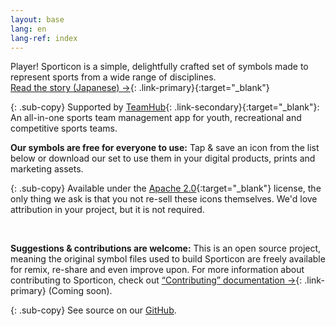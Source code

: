 ```yaml
---
layout: base
lang: en
lang-ref: index
---
```


<article markdown="1">

Player! Sporticon is a simple, delightfully crafted set of symbols made to represent sports from a wide range of disciplines. 
<br> [Read the story (Japanese) →](https://www.pr-table.com/ookami/stories/23551){: .link-primary}{:target="_blank"}

{: .sub-copy}
Supported by [TeamHub](https://tmhub.jp/){: .link-secondary}{:target="_blank"}: An all-in-one sports team management app for youth, recreational and competitive sports teams.

</article>

<article markdown="1">

**Our symbols are free for everyone to use:** Tap & save an icon from the list below or download our set to use them in your digital products, prints and marketing assets.

{: .sub-copy}
Available under the [Apache 2.0](https://www.apache.org/licenses/LICENSE-2.0){:target="_blank"} license, the only thing we ask is that you not re-sell these icons themselves. We'd love attribution in your project, but it is not required.

<br>

**Suggestions & contributions are welcome:** This is an open source project, meaning the original symbol files used to build Sporticon are freely available for remix, re-share and even improve upon. For more information about contributing to Sporticon, check out [“Contributing” documentation →](https://github.com/ookamiinc/Sporticon/master/Contributing.md){: .link-primary} (Coming soon).

{: .sub-copy}
See source on our [GitHub](https://github.com/ookamiinc/sporticon).

</article>
